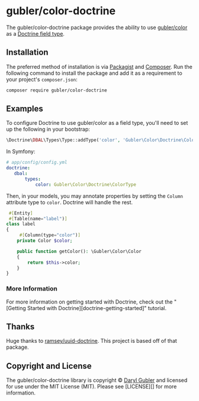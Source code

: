 # gubler/color-doctrine

The gubler/color-doctrine package provides the ability to use
[gubler/color][gubler-color] as a [Doctrine field type][doctrine-field-type].

## Installation

The preferred method of installation is via [Packagist][] and [Composer][]. Run
the following command to install the package and add it as a requirement to
your project's `composer.json`:

```bash
composer require gubler/color-doctrine
```

## Examples

To configure Doctrine to use gubler/color as a field type, you'll need to set up
the following in your bootstrap:

``` php
\Doctrine\DBAL\Types\Type::addType('color', 'Gubler\Color\Doctrine\ColorType');
```

In Symfony:
 ``` yaml
# app/config/config.yml
doctrine:
    dbal:
        types:
            color: Gubler\Color\Doctrine\ColorType
```

Then, in your models, you may annotate properties by setting the `Column` attribute
type to `color`. Doctrine will handle the rest.

``` php
 #[Entity]
 #[Table(name="label")]
class label
{
     #[Column(type="color")]
    private Color $color;

    public function getColor(): \Gubler\Color\Color
    {
        return $this->color;
    }
}
```

### More Information

For more information on getting started with Doctrine, check out the "[Getting
Started with Doctrine][doctrine-getting-started]" tutorial.

## Thanks

Huge thanks to [ramsey/uuid-doctrine](https://github.com/ramsey/uuid-doctrine).
This project is based off of that package.

## Copyright and License

The gubler/color-doctrine library is copyright © [Daryl Gubler](https://dev88.co/) and
licensed for use under the MIT License (MIT). Please see [LICENSE][] for more
information.


[gubler-color]: https://github.com/gubler/color
[doctrine-field-type]: http://doctrine-dbal.readthedocs.org/en/latest/reference/types.html
[packagist]: https://packagist.org/packages/gubler/color-doctrine
[composer]: http://getcomposer.org/
